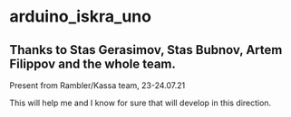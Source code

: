 # arduino_iskra_uno
**Thanks to Stas Gerasimov, Stas Bubnov, Artem Filippov and the whole team.**
---
Present from Rambler/Kassa team, 23-24.07.21

This will help me and I know for sure that will develop in this direction.